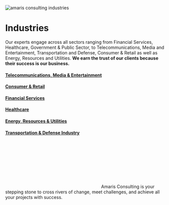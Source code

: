 ![amaris consulting industries](https://amaris.com/wp-content/uploads/2021/03/amaris-consulting-industries.png)
# Industries
Our experts engage across all sectors ranging from Financial Services, Healthcare, Government & Public Sector, to Telecommunications, Media and Entertainment, Transportation and Defense, Consumer & Retail as well as Energy, Resources and Utilities. **We earn the trust of our clients because their success is our business.**
[ ](https://amaris.com/industry/telecommunications-media-entertainment-2/)
#### [Telecommunications, Media & Entertainment ](https://amaris.com/industry/telecommunications-media-entertainment-2/)
[ ](https://amaris.com/industry/consumer-retail/)
#### [Consumer & Retail ](https://amaris.com/industry/consumer-retail/)
[ ](https://amaris.com/industry/financial-services-2/)
#### [Financial Services ](https://amaris.com/industry/financial-services-2/)
[ ](https://amaris.com/industry/healthcare-2/)
#### [Healthcare ](https://amaris.com/industry/healthcare-2/)
[ ](https://amaris.com/industry/energy-resources-utilities/)
#### [Energy, Resources & Utilities ](https://amaris.com/industry/energy-resources-utilities/)
[ ](https://amaris.com/industry/transportation-defense-2/)
#### [Transportation & Defense Industry ](https://amaris.com/industry/transportation-defense-2/)
![Amaris Logo](data:image/svg+xml,%3Csvg%20xmlns='http://www.w3.org/2000/svg'%20viewBox='0%200%200%200'%3E%3C/svg%3E)
Amaris Consulting is your stepping stone to cross rivers of change, meet challenges, and achieve all your projects with success.
